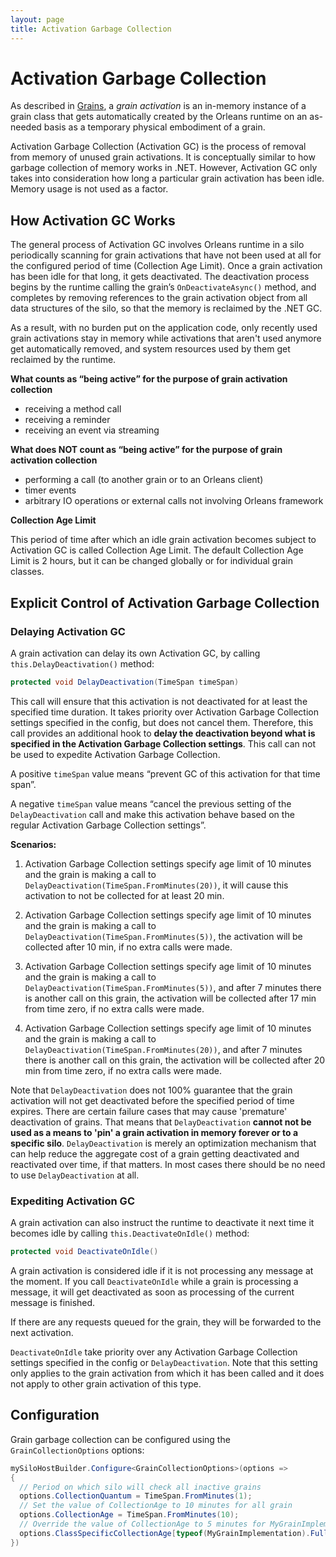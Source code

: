 ```yaml
---
layout: page
title: Activation Garbage Collection
---
```


# Activation Garbage Collection

As described in [Grains](../Getting-Started-With-Orleans/Grains.md), a *grain activation* is an in-memory instance of a grain class that gets automatically created by the Orleans runtime on an as-needed basis as a temporary physical embodiment of a grain.

Activation Garbage Collection (Activation GC) is the process of removal from memory of unused grain activations. It is conceptually similar to how garbage collection of memory works in .NET. However, Activation GC only takes into consideration how long a particular grain activation has been idle. Memory usage is not used as a factor.

## How Activation GC Works

The general process of Activation GC involves Orleans runtime in a silo periodically scanning for grain activations that have not been used at all for the configured period of time (Collection Age Limit). Once a grain activation has been idle for that long, it gets deactivated. The deactivation process begins by the runtime calling the grain’s `OnDeactivateAsync()` method, and completes by removing references to the grain activation object from all data structures of the silo, so that the memory is reclaimed by the .NET GC.

As a result, with no burden put on the application code, only recently used grain activations stay in memory while activations that aren't used anymore get automatically removed, and system resources used by them get reclaimed by the runtime.

**What counts as “being active” for the purpose of grain activation collection**

* receiving a method call
* receiving a reminder
* receiving an event via streaming

**What does NOT count as “being active” for the purpose of grain activation collection**

* performing a call (to another grain or to an Orleans client)
* timer events
* arbitrary IO operations or external calls not involving Orleans framework

**Collection Age Limit**

This period of time after which an idle grain activation becomes subject to Activation GC is called Collection Age Limit. The default Collection Age Limit is 2 hours, but it can be changed globally or for individual grain classes.

## Explicit Control of Activation Garbage Collection

### Delaying Activation GC

A grain activation can delay its own Activation GC, by calling `this.DelayDeactivation()` method:

``` csharp
protected void DelayDeactivation(TimeSpan timeSpan)
```

This call will ensure that this activation is not deactivated for at least the specified time duration. It takes priority over Activation Garbage Collection settings specified in the config, but does not cancel them.
Therefore, this call provides an additional hook to **delay the deactivation beyond what is specified in the Activation Garbage Collection settings**. This call can not be used to expedite Activation Garbage Collection.


A positive `timeSpan` value means “prevent GC of this activation for that time span”.

A negative `timeSpan` value means “cancel the previous setting of the `DelayDeactivation` call and make this activation behave based on the regular Activation Garbage Collection settings”.

**Scenarios:**

1) Activation Garbage Collection settings specify age limit of 10 minutes and the grain is making a call to `DelayDeactivation(TimeSpan.FromMinutes(20))`, it will cause this activation to not be collected for at least 20 min.

2) Activation Garbage Collection settings specify age limit of 10 minutes and the grain is making a call to `DelayDeactivation(TimeSpan.FromMinutes(5))`, the activation will be collected after 10 min, if no extra calls were made.

3) Activation Garbage Collection settings specify age limit of 10 minutes and the grain is making a call to `DelayDeactivation(TimeSpan.FromMinutes(5))`, and after 7 minutes there is another call on this grain, the activation will be collected after 17 min from time zero, if no extra calls were made.

4) Activation Garbage Collection settings specify age limit of 10 minutes and the grain is making a call to `DelayDeactivation(TimeSpan.FromMinutes(20))`, and after 7 minutes there is another call on this grain, the activation will be collected after 20 min from time zero, if no extra calls were made.

Note that `DelayDeactivation` does not 100% guarantee that the grain activation will not get deactivated before the specified period of time expires. There are certain failure cases that may cause 'premature' deactivation of grains. That means that `DelayDeactivation` **cannot not be used as a means to 'pin' a grain activation in memory forever or to a specific silo**. `DelayDeactivation` is merely an optimization mechanism that can help reduce the aggregate cost of a grain getting deactivated and reactivated over time, if that matters. In most cases there should be no need to use `DelayDeactivation` at all.

### Expediting Activation GC

A grain activation can also instruct the runtime to deactivate it next time it becomes idle by calling `this.DeactivateOnIdle()` method:

``` csharp
protected void DeactivateOnIdle()
```

A grain activation is considered idle if it is not processing any message at the moment.
If you call `DeactivateOnIdle` while a grain is processing a message, it will get deactivated as soon as processing of the current message is finished.

If there are any requests queued for the grain, they will be forwarded to the next activation.

`DeactivateOnIdle` take priority over any Activation Garbage Collection settings specified in the config or `DelayDeactivation`.
Note that this setting only applies to the grain activation from which it has been called and it does not apply to other grain activation of this type.

## Configuration

Grain garbage collection can be configured using the `GrainCollectionOptions` options:

```csharp
mySiloHostBuilder.Configure<GrainCollectionOptions>(options =>
{
  // Period on which silo will check all inactive grains
  options.CollectionQuantum = TimeSpan.FromMinutes(1);
  // Set the value of CollectionAge to 10 minutes for all grain
  options.CollectionAge = TimeSpan.FromMinutes(10);
  // Override the value of CollectionAge to 5 minutes for MyGrainImplementation
  options.ClassSpecificCollectionAge[typeof(MyGrainImplementation).FullTypeName] = TimeSpan.FromMinutes(5);
})
```